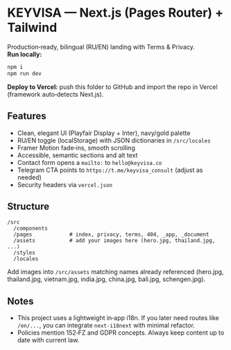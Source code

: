 # KEYVISA — Next.js (Pages Router) + Tailwind

Production‑ready, bilingual (RU/EN) landing with Terms & Privacy.  
**Run locally:**

```bash
npm i
npm run dev
```

**Deploy to Vercel:** push this folder to GitHub and import the repo in Vercel (framework auto‑detects Next.js).

## Features
- Clean, elegant UI (Playfair Display + Inter), navy/gold palette
- RU/EN toggle (localStorage) with JSON dictionaries in `/src/locales`
- Framer Motion fade‑ins, smooth scrolling
- Accessible, semantic sections and alt text
- Contact form opens a `mailto:` to `hello@keyvisa.co`
- Telegram CTA points to `https://t.me/keyvisa_consult` (adjust as needed)
- Security headers via `vercel.json`

## Structure
```
/src
  /components
  /pages            # index, privacy, terms, 404, _app, _document
  /assets           # add your images here (hero.jpg, thailand.jpg, ...)
  /styles
  /locales
```
Add images into `/src/assets` matching names already referenced (hero.jpg, thailand.jpg, vietnam.jpg, india.jpg, china.jpg, bali.jpg, schengen.jpg).

## Notes
- This project uses a lightweight in‑app i18n. If you later need routes like `/en/...`, you can integrate `next-i18next` with minimal refactor.
- Policies mention 152‑FZ and GDPR concepts. Always keep content up to date with current law.
